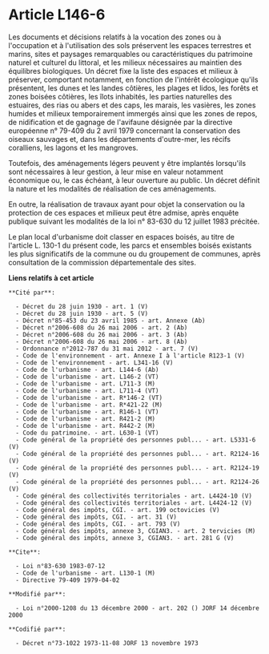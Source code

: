 # Article L146-6

Les documents et décisions relatifs à la vocation des zones ou à l'occupation et à l'utilisation des sols préservent les
espaces terrestres et marins, sites et paysages remarquables ou caractéristiques du patrimoine naturel et culturel du
littoral, et les milieux nécessaires au maintien des équilibres biologiques. Un décret fixe la liste des espaces et milieux à
préserver, comportant notamment, en fonction de l'intérêt écologique qu'ils présentent, les dunes et les landes côtières, les
plages et lidos, les forêts et zones boisées côtières, les îlots inhabités, les parties naturelles des estuaires, des rias ou
abers et des caps, les marais, les vasières, les zones humides et milieux temporairement immergés ainsi que les zones de
repos, de nidification et de gagnage de l'avifaune désignée par la directive européenne n° 79-409 du 2 avril 1979 concernant
la conservation des oiseaux sauvages et, dans les départements d'outre-mer, les récifs coralliens, les lagons et les
mangroves.

Toutefois, des aménagements légers peuvent y être implantés lorsqu'ils sont nécessaires à leur gestion, à leur mise en valeur
notamment économique ou, le cas échéant, à leur ouverture au public. Un décret définit la nature et les modalités de
réalisation de ces aménagements.

En outre, la réalisation de travaux ayant pour objet la conservation ou la protection de ces espaces et milieux peut être
admise, après enquête publique suivant les modalités de la loi n° 83-630 du 12 juillet 1983 précitée.

Le plan local d'urbanisme doit classer en espaces boisés, au titre de l'article L. 130-1 du présent code, les parcs et
ensembles boisés existants les plus significatifs de la commune ou du groupement de communes, après consultation de la
commission départementale des sites.

**Liens relatifs à cet article**

	**Cité par**:

	  - Décret du 28 juin 1930 - art. 1 (V)
	  - Décret du 28 juin 1930 - art. 5 (V)
	  - Décret n°85-453 du 23 avril 1985 - art. Annexe (Ab)
	  - Décret n°2006-608 du 26 mai 2006 - art. 2 (Ab)
	  - Décret n°2006-608 du 26 mai 2006 - art. 3 (Ab)
	  - Décret n°2006-608 du 26 mai 2006 - art. 8 (Ab)
	  - Ordonnance n°2012-787 du 31 mai 2012 - art. 7 (V)
	  - Code de l'environnement - art. Annexe I à l'article R123-1 (V)
	  - Code de l'environnement - art. L341-16 (V)
	  - Code de l'urbanisme - art. L144-6 (Ab)
	  - Code de l'urbanisme - art. L146-2 (VT)
	  - Code de l'urbanisme - art. L711-3 (M)
	  - Code de l'urbanisme - art. L711-4 (VT)
	  - Code de l'urbanisme - art. R*146-2 (VT)
	  - Code de l'urbanisme - art. R*421-22 (M)
	  - Code de l'urbanisme - art. R146-1 (VT)
	  - Code de l'urbanisme - art. R421-2 (M)
	  - Code de l'urbanisme - art. R442-2 (M)
	  - Code du patrimoine. - art. L630-1 (VT)
	  - Code général de la propriété des personnes publ... - art. L5331-6 (V)
	  - Code général de la propriété des personnes publ... - art. R2124-16 (V)
	  - Code général de la propriété des personnes publ... - art. R2124-19 (V)
	  - Code général de la propriété des personnes publ... - art. R2124-26 (V)
	  - Code général des collectivités territoriales - art. L4424-10 (V)
	  - Code général des collectivités territoriales - art. L4424-12 (V)
	  - Code général des impôts, CGI. - art. 199 octovicies (V)
	  - Code général des impôts, CGI. - art. 31 (V)
	  - Code général des impôts, CGI. - art. 793 (V)
	  - Code général des impôts, annexe 3, CGIAN3. - art. 2 tervicies (M)
	  - Code général des impôts, annexe 3, CGIAN3. - art. 281 G (V)

	**Cite**:

	  - Loi n°83-630 1983-07-12
	  - Code de l'urbanisme - art. L130-1 (M)
	  - Directive 79-409 1979-04-02

	**Modifié par**:

	  - Loi n°2000-1208 du 13 décembre 2000 - art. 202 () JORF 14 décembre 2000

	**Codifié par**:

	  - Décret n°73-1022 1973-11-08 JORF 13 novembre 1973
